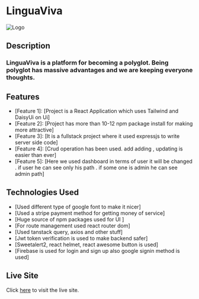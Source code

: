 <!-- TODO at project finishing time -->

# LinguaViva

![Logo](https://img.freepik.com/free-vector/languages-concept-illustration_114360-15683.jpg?w=360&t=st=1686668204~exp=1686668804~hmac=71d9110db8c06dc11810081971739de984cfd9b7673c683f29e60b183ae253a7)

## Description

### LinguaViva is a platform for becoming a polyglot. Being polyglot has massive advantages and we are keeping everyone thoughts.

## Features

- [Feature 1]: [Project is a React Application which uses Tailwind and DaisyUi on Ui]
- [Feature 2]: [Project has more than 10-12 npm package install for making more attractive]
- [Feature 3]: [It is a fullstack project where it used expressjs to write server side code]
- [Feature 4]: [Crud operation has been used. add adding , updating is easier than ever]
- [Feature 5]: [Here we used dashboard in terms of user it will be changed . if user he can see only his path . if some one is admin he can see admin path]

## Technologies Used

- [Used different type of google font to make it nicer]
- [Used a stripe payment method for getting money of service]
- [Huge source of npm packages used for UI ]
- [For route management used react router dom]
- [Used tanstack query, axios and other stuff]
- [Jwt token verification is used to make backend safer]
- [Sweetalert2, react helmet, react awesome button is used]
- [Firebase is used for login and sign up also google signin method is used]

## Live Site

Click [here](https://summer-camp-school-c6877.web.app) to visit the live site.